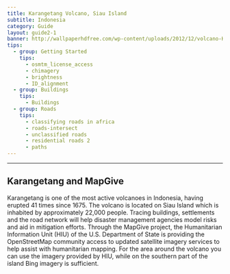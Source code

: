 ```yaml
---
title: Karangetang Volcano, Siau Island
subtitle: Indonesia
category: Guide
layout: guide2-1
banner: http://wallpaperhdfree.com/wp-content/uploads/2012/12/volcano-HD.jpg
tips:
  - group: Getting Started
    tips:
      - osmtm_license_access
      - chimagery
      - brightness
      - ID_alignment
  - group: Buildings
    tips:
      - Buildings
  - group: Roads
    tips:
      - classifying roads in africa
      - roads-intersect	
      - unclassified roads
      - residential roads 2
      - paths
---
```


<div id="test" class="col-lg-5 col-sm-6">
<hr class="section-heading-spacer">
<div class="clearfix"></div>

<h2 class="section-heading">Karangetang and MapGive</h2>

Karangetang is one of the most active volcanoes in Indonesia, having erupted 41 times since 1675. The volcano is located on Siau Island which is inhabited by approximately 22,000 people. Tracing buildings, settlements and the road network will help disaster management agencies model risks and aid in mitigation efforts. Through the MapGive project, the Humanitarian Information Unit (HIU) of the U.S. Department of State is providing the OpenStreetMap community access to updated satellite imagery services to help assist with humanitarian mapping. For the area around the volcano you can use the imagery provided by HIU, while on the southern part of the island Bing imagery is sufficient. 
